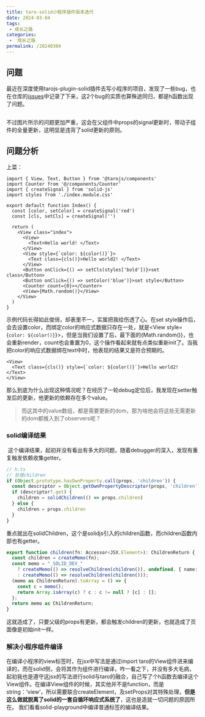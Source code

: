```yaml
---
title: taro-solid小程序插件版本迭代
date: 2024-03-04
tags:
 - 成长之路
categories:
 -  成长之路
permalink: /20240304
---
```


## 问题
最近在深度使用tarojs-plugin-solid插件去写小程序的项目，发现了一些bug，也在仓库的<a href="https://github.com/phy-lei/tarojs-plugin-solid/issues?q=is%3Aissue+is%3Aclosed" target="_Blank">issues</a>中记录了下来，这2个bug的实质也算殊途同归，都是h函数出现了问题。

<img :src="$withBase('/assets/20240304/01.gif')" alt="">

不过图片所示的问题更加严重，这会在父组件中props的signal更新时，带动子组件的全量更新，这明显是违背了solid更新的原则。

## 问题分析
上菜：
```tsx
import { View, Text, Button } from '@tarojs/components'
import Counter from '@/components/Counter'
import { createSignal } from 'solid-js'
import styles from './index.module.css'

export default function Index() {
  const [color, setColor] = createSignal('red')
  const [cls, setCls] = createSignal('')

  return (
    <View class="index">
      <View>
        <Text>Hello world! </Text>
      </View>
      <View style={`color: ${color()}`}>
        <Text class={cls()}>Hello world2! </Text>
      </View>
      <Button onClick={() => setCls(styles['bold'])}>set class</Button>
      <Button onClick={() => setColor('blue')}>set style</Button>
      <Counter count={0}></Counter>
      <View>{Math.random()}</View>
    </View>
  )
}
```
示例代码长得如此俊俏，却表里不一，实属把我给伤透了心。在set style操作后，会去设置color，而绑定color的响应式数据只存在一处，就是<View style={`color: ${color()}`}>，但是当我们设置了后，最下面的<View>{Math.random()}</View>，也会重新render，count也会重置为0，这个操作看起来就有点类似重新init了。当我把color的响应式数据绑在text中时，他表现的结果又是符合预期的。

```tsx
<View>
  <Text class={cls()} style={`color: ${color()}`}>Hello world2! </Text>
</View>
```
那么到底为什么出现这种情况呢？在经历了一轮debug定位后，我发现在setter触发后的更新，他更新的依赖存在多个value。
<img :src="$withBase('/assets/20240304/02.png')" alt="">
> 而这其中的value数组，都是需要更新的dom，那为啥他会将这些无需更新的dom都推入到了observers呢？

### solid编译结果
<img :src="$withBase('/assets/20240304/03.png')" alt="">
这个编译结果，起初并没有看出有多大的问题，随着debugger的深入，发现有重复触发依赖收集getter。

```ts
// h.ts
// 处理children
if (Object.prototype.hasOwnProperty.call(props, 'children')) {
  const descriptor = Object.getOwnPropertyDescriptor(props, 'children')
  if (descriptor?.get) {
    children = solidChildren(() => props.children)
  } else {
    children = props.children
  }
}
```
重点就出在solidChildren，这个是solidjs引入的children函数，而children函数内部也有getter。

```ts
export function children(fn: Accessor<JSX.Element>): ChildrenReturn {
  const children = createMemo(fn);
  const memo = "_SOLID_DEV_"
    ? createMemo(() => resolveChildren(children()), undefined, { name: "children" })
    : createMemo(() => resolveChildren(children()));
  (memo as ChildrenReturn).toArray = () => {
    const c = memo();
    return Array.isArray(c) ? c : c != null ? [c] : [];
  };
  return memo as ChildrenReturn;
}
```
这就造成了，只要父级的props有更新，都会触发children的更新，也就造成了页面像是初始init一样。

### 解决小程序组件编译
在编译小程序的view标签时，在jsx中写法是通过import taro的View组件进来编译的，而在solid侧，会将其作为组件进行编译，咋一看之下，并没有多大毛病，起初我也是遵守这jsx的写法进行solid与taro的融合，自己写了个h函数去编译这个View组件。在编译View组件的时候，其实他并不是function，而是string：‘view’，所以需要联合createElement，及setProps对其特殊处理，**但是这么做就脱离了solid的一套自循环响应式系统了**，这也是造就一切问题的原因所在。
我们看看solid-playground中编译普通标签的编译结果。
